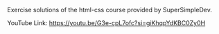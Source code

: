Exercise solutions of the html-css course provided by SuperSimpleDev.

YouTube Link: https://youtu.be/G3e-cpL7ofc?si=giKhqpYdKBC0Zy0H
